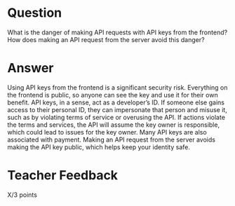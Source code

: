 # Question

What is the danger of making API requests with API keys from the frontend? How does making an API request from the server avoid this danger?

# Answer
Using API keys from the frontend is a significant security risk. Everything on the frontend is public, so anyone can see the key and use it for their own benefit. API keys, in a sense, act as a developer’s ID. If someone else gains access to their personal ID, they can impersonate that person and misuse it, such as by violating terms of service or overusing the API. If actions violate the terms and services, the API will assume the key owner is responsible, which could lead to issues for the key owner. Many API keys are also associated with payment. Making an API request from the server avoids making the API key public, which helps keep your identity safe.
# Teacher Feedback

X/3 points